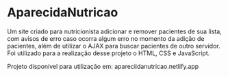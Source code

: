 # AparecidaNutricao

Um site criado para nutricionista adicionar e remover pacientes de sua lista, com avisos de erro caso ocorra algum erro no momento da adição de pacientes, além de utilizar o AJAX para buscar pacientes de outro servidor. Foi utilizado para a realização desse projeto o HTML, CSS e JavaScript.


Projeto disponível para utilização em: apareciidanutricao.netlify.app
